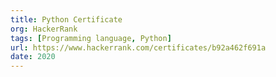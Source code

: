 ```yaml
---
title: Python Certificate
org: HackerRank
tags: [Programming language, Python]
url: https://www.hackerrank.com/certificates/b92a462f691a
date: 2020
---
```



